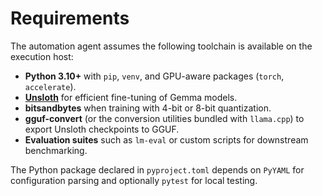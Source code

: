 # Requirements

The automation agent assumes the following toolchain is available on the execution host:

- **Python 3.10+** with `pip`, `venv`, and GPU-aware packages (`torch`, `accelerate`).
- **[Unsloth](https://github.com/unslothai/unsloth)** for efficient fine-tuning of Gemma models.
- **bitsandbytes** when training with 4-bit or 8-bit quantization.
- **gguf-convert** (or the conversion utilities bundled with `llama.cpp`) to export Unsloth checkpoints to GGUF.
- **Evaluation suites** such as `lm-eval` or custom scripts for downstream benchmarking.

The Python package declared in `pyproject.toml` depends on `PyYAML` for configuration parsing and optionally `pytest` for local testing.
